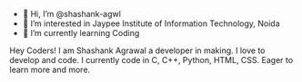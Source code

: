 - 👋 Hi, I’m @shashank-agwl
- 👀 I’m interested in Jaypee Institute of Information Technology, Noida
- 🌱 I’m currently learning Coding

<!---
shashank-agwl/shashank-agwl is a ✨ special ✨ repository because its `README.md` (this file) appears on your GitHub profile.
You can click the Preview link to take a look at your changes.
--->
Hey Coders!
I am Shashank Agrawal a developer in making. I love to develop and code. I currently code in C, C++, Python, HTML, CSS. Eager to learn more and more.
